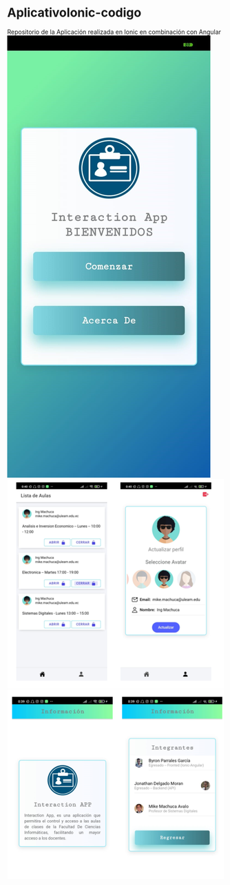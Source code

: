 # AplicativoIonic-codigo
Repositorio de la Aplicación realizada en Ionic en combinación con Angular
![Image text](https://github.com/ByronParrales/aplicativoIonic-codigo/blob/master/resources/1.jpg)
![Image text](https://github.com/ByronParrales/aplicativoIonic-codigo/blob/master/resources/Screenshot_7.png)
![Image text](https://github.com/ByronParrales/aplicativoIonic-codigo/blob/master/resources/Screenshot_8.png)
